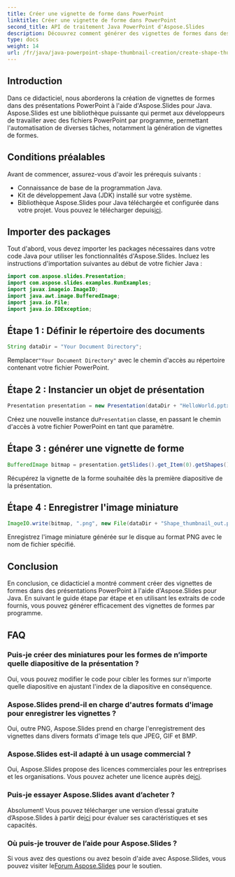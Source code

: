 ```yaml
---
title: Créer une vignette de forme dans PowerPoint
linktitle: Créer une vignette de forme dans PowerPoint
second_title: API de traitement Java PowerPoint d'Aspose.Slides
description: Découvrez comment générer des vignettes de formes dans des présentations PowerPoint à l'aide d'Aspose.Slides pour Java. Guide étape par étape fourni.
type: docs
weight: 14
url: /fr/java/java-powerpoint-shape-thumbnail-creation/create-shape-thumbnail-powerpoint/
---
```

## Introduction
Dans ce didacticiel, nous aborderons la création de vignettes de formes dans des présentations PowerPoint à l'aide d'Aspose.Slides pour Java. Aspose.Slides est une bibliothèque puissante qui permet aux développeurs de travailler avec des fichiers PowerPoint par programme, permettant l'automatisation de diverses tâches, notamment la génération de vignettes de formes.
## Conditions préalables
Avant de commencer, assurez-vous d'avoir les prérequis suivants :
- Connaissance de base de la programmation Java.
- Kit de développement Java (JDK) installé sur votre système.
-  Bibliothèque Aspose.Slides pour Java téléchargée et configurée dans votre projet. Vous pouvez le télécharger depuis[ici](https://releases.aspose.com/slides/java/).

## Importer des packages
Tout d'abord, vous devez importer les packages nécessaires dans votre code Java pour utiliser les fonctionnalités d'Aspose.Slides. Incluez les instructions d'importation suivantes au début de votre fichier Java :
```java
import com.aspose.slides.Presentation;
import com.aspose.slides.examples.RunExamples;
import javax.imageio.ImageIO;
import java.awt.image.BufferedImage;
import java.io.File;
import java.io.IOException;
```
## Étape 1 : Définir le répertoire des documents
```java
String dataDir = "Your Document Directory";
```
 Remplacer`"Your Document Directory"` avec le chemin d'accès au répertoire contenant votre fichier PowerPoint.
## Étape 2 : Instancier un objet de présentation
```java
Presentation presentation = new Presentation(dataDir + "HelloWorld.pptx");
```
 Créez une nouvelle instance du`Presentation` classe, en passant le chemin d'accès à votre fichier PowerPoint en tant que paramètre.
## Étape 3 : générer une vignette de forme
```java
BufferedImage bitmap = presentation.getSlides().get_Item(0).getShapes().get_Item(0).getThumbnail();
```
Récupérez la vignette de la forme souhaitée dès la première diapositive de la présentation.
## Étape 4 : Enregistrer l'image miniature
```java
ImageIO.write(bitmap, ".png", new File(dataDir + "Shape_thumbnail_out.png"));
```
Enregistrez l'image miniature générée sur le disque au format PNG avec le nom de fichier spécifié.

## Conclusion
En conclusion, ce didacticiel a montré comment créer des vignettes de formes dans des présentations PowerPoint à l'aide d'Aspose.Slides pour Java. En suivant le guide étape par étape et en utilisant les extraits de code fournis, vous pouvez générer efficacement des vignettes de formes par programme.

## FAQ
### Puis-je créer des miniatures pour les formes de n’importe quelle diapositive de la présentation ?
Oui, vous pouvez modifier le code pour cibler les formes sur n'importe quelle diapositive en ajustant l'index de la diapositive en conséquence.
### Aspose.Slides prend-il en charge d'autres formats d'image pour enregistrer les vignettes ?
Oui, outre PNG, Aspose.Slides prend en charge l'enregistrement des vignettes dans divers formats d'image tels que JPEG, GIF et BMP.
### Aspose.Slides est-il adapté à un usage commercial ?
Oui, Aspose.Slides propose des licences commerciales pour les entreprises et les organisations. Vous pouvez acheter une licence auprès de[ici](https://purchase.aspose.com/buy).
### Puis-je essayer Aspose.Slides avant d’acheter ?
 Absolument! Vous pouvez télécharger une version d’essai gratuite d’Aspose.Slides à partir de[ici](https://releases.aspose.com/) pour évaluer ses caractéristiques et ses capacités.
### Où puis-je trouver de l’aide pour Aspose.Slides ?
 Si vous avez des questions ou avez besoin d'aide avec Aspose.Slides, vous pouvez visiter le[Forum Aspose.Slides](https://forum.aspose.com/c/slides/11) pour le soutien.